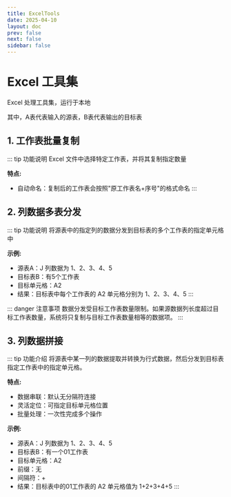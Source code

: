 ```yaml
---
title: ExcelTools
date: 2025-04-10
layout: doc
prev: false
next: false
sidebar: false
---
```


<script setup> 
import ExcelCopyWorksheet from '../../.vitepress/components/tools/excel/ExcelCopyWorksheet.vue'
import ExcelCopyColumn from '../../.vitepress/components/tools/excel/ExcelCopyColumn.vue'
import ExcelCopyColumnToRow from '../../.vitepress/components/tools/excel/ExcelCopyColumnToRow.vue'
</script>

# Excel 工具集

Excel 处理工具集，运行于本地

其中，A表代表输入的源表，B表代表输出的目标表

## 1. 工作表批量复制

::: tip 功能说明
Excel 文件中选择特定工作表，并将其复制指定数量

**特点:**

- 自动命名：复制后的工作表会按照"原工作表名+序号"的格式命名
  :::

<ExcelCopyWorksheet />

## 2. 列数据多表分发

::: tip 功能说明
将源表中的指定列的数据分发到目标表的多个工作表的指定单元格中

**示例:**

- 源表A：J 列数据为 1、2、3、4、5
- 目标表B：有5个工作表
- 目标单元格：A2
- 结果：目标表中每个工作表的 A2 单元格分别为 1、2、3、4、5
  :::

::: danger 注意事项
数据分发受目标工作表数量限制。如果源数据列长度超过目标工作表数量，系统将只复制与目标工作表数量相等的数据项。
:::

<ExcelCopyColumn />

## 3. 列数据拼接

::: tip 功能介绍
将源表中某一列的数据提取并转换为行式数据，然后分发到目标表指定工作表中的指定单元格。

**特点:**

- 数据串联：默认无分隔符连接
- 灵活定位：可指定目标单元格位置
- 批量处理：一次性完成多个操作

**示例:**

- 源表A：J 列数据为 1、2、3、4、5
- 目标表B：有一个01工作表
- 目标单元格：A2
- 前缀：无
- 间隔符：+
- 结果：目标表中的01工作表的 A2 单元格值为 1+2+3+4+5
  :::

<ExcelCopyColumnToRow />
